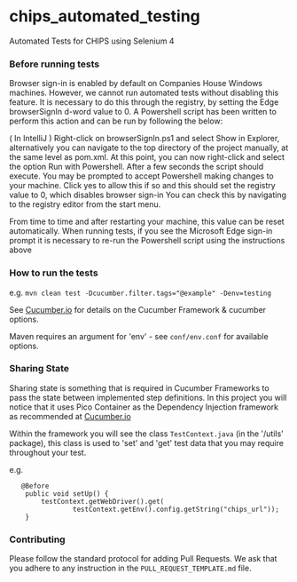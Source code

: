 # chips_automated_testing
Automated Tests for CHIPS using Selenium 4

### Before running tests

Browser sign-in is enabled by default on Companies House Windows machines. However, we cannot run automated tests without disabling this feature. It is necessary to do this through the registry, by setting the Edge browserSignIn d-word value to 0. A Powershell script has been written to perform this action and can be run by following the below:

( In IntelliJ ) Right-click on browserSignIn.ps1 and select Show in Explorer, alternatively you can navigate to the top directory of the project manually, at the same level as pom.xml. At this point, you can now right-click and select the option Run with Powershell. After a few seconds the script should execute. You may be prompted to accept Powershell making changes to your machine. Click yes to allow this if so and this should set the registry value to 0, which disables browser sign-in You can check this by navigating to the registry editor from the start menu.

From time to time and after restarting your machine, this value can be reset automatically. When running tests, if you see the Microsoft Edge sign-in prompt it is necessary to re-run the Powershell script using the instructions above

### How to run the tests
e.g. `mvn clean test -Dcucumber.filter.tags="@example" -Denv=testing`

See [Cucumber.io](https://cucumber.io/docs/cucumber/) for details on the Cucumber Framework & cucumber options.

Maven requires an argument for 'env' - see `conf/env.conf` for available options.

### Sharing State
Sharing state is something that is required in Cucumber Frameworks to pass the state between implemented step definitions.
In this project you will notice that it uses Pico Container as the Dependency Injection framework as recommended at 
[Cucumber.io](https://cucumber.io/docs/cucumber/state/?lang=java)

Within the framework you will see the class `TestContext.java` (in the '/utils' package), this class is used to 'set' and 'get' test data that you may require throughout your test.

e.g.
```
   @Before
    public void setUp() {
        testContext.getWebDriver().get(
                testContext.getEnv().config.getString("chips_url"));
    }
```

### Contributing
Please follow the standard protocol for adding Pull Requests.
We ask that you adhere to any instruction in the `PULL_REQUEST_TEMPLATE.md` file.